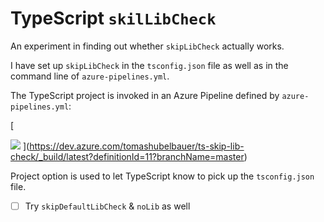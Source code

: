 # TypeScript `skilLibCheck`

An experiment in finding out whether `skipLibCheck` actually works.

I have set up `skipLibCheck` in the `tsconfig.json` file as well as in the command line of `azure-pipelines.yml`.

The TypeScript project is invoked in an Azure Pipeline defined by `azure-pipelines.yml`:

[

  ![](https://dev.azure.com/tomashubelbauer/ts-skip-lib-check/_apis/build/status/ts-skip-lib-check-CI?branchName=master)
](https://dev.azure.com/tomashubelbauer/ts-skip-lib-check/_build/latest?definitionId=11?branchName=master)

Project option is used to let TypeScript know to pick up the `tsconfig.json` file.

- [ ] Try `skipDefaultLibCheck` & `noLib` as well
